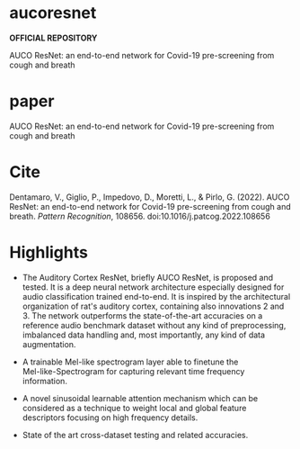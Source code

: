 
# aucoresnet

**OFFICIAL REPOSITORY**

AUCO ResNet: an end-to-end network for Covid-19 pre-screening from cough and breath


# paper
AUCO ResNet: an end-to-end network for Covid-19 pre-screening from cough and breath

# Cite
Dentamaro, V., Giglio, P., Impedovo, D., Moretti, L., & Pirlo, G. (2022). AUCO ResNet: an end-to-end network for Covid-19 pre-screening from cough and breath. _Pattern Recognition_, 108656. doi:10.1016/j.patcog.2022.108656

# Highlights

 -  The Auditory Cortex ResNet, briefly AUCO ResNet, is proposed and
   tested. It is a deep neural network architecture especially designed
   for audio classification trained end-to-end. It is inspired by the
   architectural organization of rat's auditory cortex, containing also
   innovations 2 and 3. The network outperforms the state-of-the-art
   accuracies on a reference audio benchmark dataset without any kind of
   preprocessing, imbalanced data handling and, most importantly, any
   kind of data augmentation.
   
   
 - A trainable Mel-like spectrogram layer able to finetune the   
   Mel-like-Spectrogram for capturing relevant time frequency   
   information.


 - A novel sinusoidal learnable attention mechanism which can be   
   considered as a technique to weight local and global feature   
   descriptors focusing on high frequency details.


 - State of the art cross-dataset testing and related accuracies.
